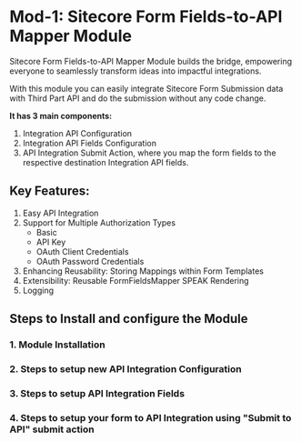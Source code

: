 # Mod-1: Sitecore Form Fields-to-API Mapper Module
Sitecore Form Fields-to-API Mapper Module builds the bridge, empowering everyone to seamlessly transform ideas into impactful integrations.

With this module you can easily integrate Sitecore Form Submission data with Third Part API and do the submission without any code change.

**It has 3 main components:**
1. Integration API Configuration
2. Integration API Fields Configuration
3. API Integration Submit Action, where you map the form fields to the respective destination Integration API fields. 

## Key Features:
1. Easy API Integration
2. Support for Multiple Authorization Types
    - Basic 
    - API Key
    - OAuth Client Credentials
    - OAuth Password Credentials
3. Enhancing Reusability: Storing Mappings within Form Templates
4. Extensibility: Reusable FormFieldsMapper SPEAK Rendering
5. Logging


## Steps to Install and configure the Module
### 1. Module Installation

### 2. Steps to setup new API Integration Configuration

### 3. Steps to setup API Integration Fields

### 4. Steps to setup your form to API Integration using "Submit to API" submit action